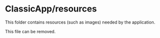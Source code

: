 # ClassicApp/resources

This folder contains resources (such as images) needed by the application. 

This file can be removed.
